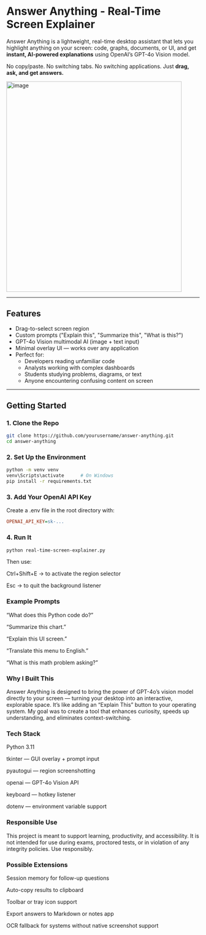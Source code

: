 # Answer Anything - Real-Time Screen Explainer

Answer Anything is a lightweight, real-time desktop assistant that lets you highlight anything on your screen: code, graphs, documents, or UI, and get **instant, AI-powered explanations** using OpenAI’s GPT-4o Vision model.

No copy/paste. No switching tabs. No switching applications. Just **drag, ask, and get answers.**

<img width="457" height="549" alt="image" src="https://github.com/user-attachments/assets/7232bdaf-69bd-4115-b832-402248627b76" />

---

## Features

- Drag-to-select screen region
- Custom prompts ("Explain this", "Summarize this", "What is this?")
- GPT-4o Vision multimodal AI (image + text input)
- Minimal overlay UI — works over any application
- Perfect for:
  - Developers reading unfamiliar code
  - Analysts working with complex dashboards
  - Students studying problems, diagrams, or text
  - Anyone encountering confusing content on screen

---

## Getting Started

### 1. Clone the Repo

```bash
git clone https://github.com/yourusername/answer-anything.git
cd answer-anything
```

### 2. Set Up the Environment
```bash
python -m venv venv
venv\Scripts\activate      # On Windows
pip install -r requirements.txt
```

### 3. Add Your OpenAI API Key
Create a .env file in the root directory with:

```ini
OPENAI_API_KEY=sk-...
```

### 4. Run It
```bash
python real-time-screen-explainer.py
```
Then use:

Ctrl+Shift+E → to activate the region selector

Esc → to quit the background listener

### Example Prompts
“What does this Python code do?”

“Summarize this chart.”

“Explain this UI screen.”

“Translate this menu to English.”

“What is this math problem asking?”

### Why I Built This
Answer Anything is designed to bring the power of GPT-4o’s vision model directly to your screen — turning your desktop into an interactive, explorable space. It’s like adding an “Explain This” button to your operating system. My goal was to create a tool that enhances curiosity, speeds up understanding, and eliminates context-switching.

### Tech Stack
Python 3.11

tkinter — GUI overlay + prompt input

pyautogui — region screenshotting

openai — GPT-4o Vision API

keyboard — hotkey listener

dotenv — environment variable support

### Responsible Use
This project is meant to support learning, productivity, and accessibility. It is not intended for use during exams, proctored tests, or in violation of any integrity policies. Use responsibly.

### Possible Extensions
Session memory for follow-up questions

Auto-copy results to clipboard

Toolbar or tray icon support

Export answers to Markdown or notes app

OCR fallback for systems without native screenshot support
